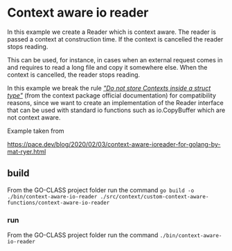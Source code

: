 # Context aware io reader

In this example we create a Reader which is context aware. The reader is passed a context at construction time.
If the context is cancelled the reader stops reading.

This can be used, for instance, in cases when an external request comes in and requires to read a long file and copy it somewhere else. When the context is cancelled, the reader stops reading.

In this example we break the rule [_"Do not store Contexts inside a struct type"_](https://pkg.go.dev/context#pkg-overview) (from the context package official documentation) for compatibility reasons, since we want to create an implementation of the Reader interface that can be used with standard io functions such as io.CopyBuffer which are not context aware.

Example taken from

https://pace.dev/blog/2020/02/03/context-aware-ioreader-for-golang-by-mat-ryer.html

## build

From the GO-CLASS project folder run the command
`go build -o ./bin/context-aware-io-reader ./src/context/custom-context-aware-functions/context-aware-io-reader`

### run

From the GO-CLASS project folder run the command
`./bin/context-aware-io-reader`
